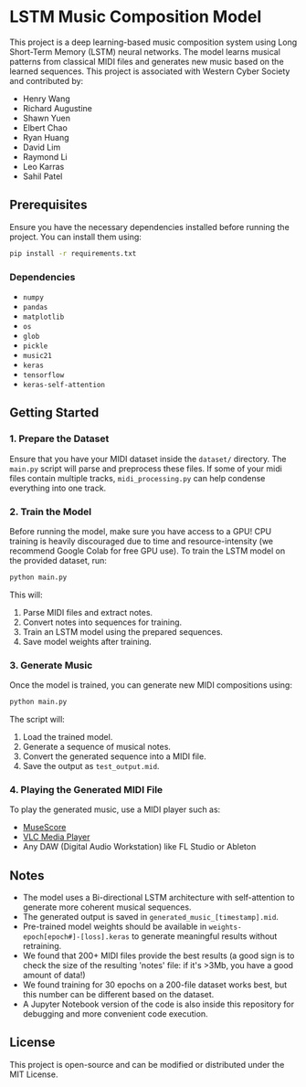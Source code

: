 # LSTM Music Composition Model

This project is a deep learning-based music composition system using Long Short-Term Memory (LSTM) neural networks. The model learns musical patterns from classical MIDI files and generates new music based on the learned sequences. This project is associated with Western Cyber Society and contributed by:
- Henry Wang
- Richard Augustine
- Shawn Yuen
- Elbert Chao
- Ryan Huang
- David Lim
- Raymond Li
- Leo Karras
- Sahil Patel

## Prerequisites
Ensure you have the necessary dependencies installed before running the project. You can install them using:

```bash
pip install -r requirements.txt
```

### Dependencies
- `numpy`
- `pandas`
- `matplotlib`
- `os`
- `glob`
- `pickle`
- `music21`
- `keras`
- `tensorflow`
- `keras-self-attention`

## Getting Started
### 1. Prepare the Dataset
Ensure that you have your MIDI dataset inside the `dataset/` directory. The `main.py` script will parse and preprocess these files. If some of your midi files contain multiple tracks, `midi_processing.py` can help condense everything into one track.

### 2. Train the Model
Before running the model, make sure you have access to a GPU! CPU training is heavily discouraged due to time and resource-intensity (we recommend Google Colab for free GPU use). To train the LSTM model on the provided dataset, run:

```bash
python main.py
```

This will:
1. Parse MIDI files and extract notes.
2. Convert notes into sequences for training.
3. Train an LSTM model using the prepared sequences.
4. Save model weights after training. 

### 3. Generate Music
Once the model is trained, you can generate new MIDI compositions using:

```bash
python main.py
```

The script will:
1. Load the trained model.
2. Generate a sequence of musical notes.
3. Convert the generated sequence into a MIDI file.
4. Save the output as `test_output.mid`.

### 4. Playing the Generated MIDI File
To play the generated music, use a MIDI player such as:
- [MuseScore](https://musescore.org/)
- [VLC Media Player](https://www.videolan.org/vlc/)
- Any DAW (Digital Audio Workstation) like FL Studio or Ableton

## Notes
- The model uses a Bi-directional LSTM architecture with self-attention to generate more coherent musical sequences.
- The generated output is saved in `generated_music_[timestamp].mid`.
- Pre-trained model weights should be available in `weights-epoch[epoch#]-[loss].keras` to generate meaningful results without retraining.
- We found that 200+ MIDI files provide the best results (a good sign is to check the size of the resulting 'notes' file: if it's >3Mb, you have a good amount of data!)
- We found training for 30 epochs on a 200-file dataset works best, but this number can be different based on the dataset.
- A Jupyter Notebook version of the code is also inside this repository for debugging and more convenient code execution.

## License
This project is open-source and can be modified or distributed under the MIT License.